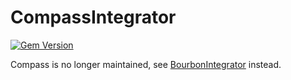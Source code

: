 # CompassIntegrator

[![Gem Version](https://badge.fury.io/rb/compass_integrator.svg)](http://badge.fury.io/rb/compass_integrator)

Compass is no longer maintained, see [BourbonIntegrator](https://github.com/skopciewski/bourbon_integrator) instead.
